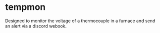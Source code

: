 # tempmon
Designed to monitor the voltage of a thermocouple in a furnace and send an alert via a discord webook.
